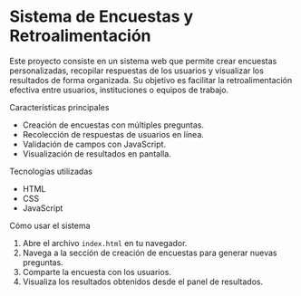 # Sistema de Encuestas y Retroalimentación

Este proyecto consiste en un sistema web que permite crear encuestas personalizadas, recopilar respuestas de los usuarios y visualizar los resultados de forma organizada. Su objetivo es facilitar la retroalimentación efectiva entre usuarios, instituciones o equipos de trabajo.

Características principales

- Creación de encuestas con múltiples preguntas.
- Recolección de respuestas de usuarios en línea.
- Validación de campos con JavaScript.
- Visualización de resultados en pantalla.

Tecnologías utilizadas

- HTML
- CSS
- JavaScript

Cómo usar el sistema

1. Abre el archivo `index.html` en tu navegador.
2. Navega a la sección de creación de encuestas para generar nuevas preguntas.
3. Comparte la encuesta con los usuarios.
4. Visualiza los resultados obtenidos desde el panel de resultados.


